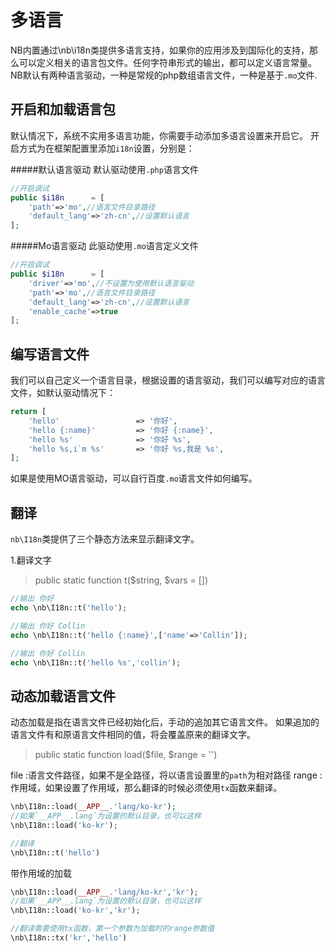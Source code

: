 # 多语言

NB内置通过\nb\i18n类提供多语言支持，如果你的应用涉及到国际化的支持，那么可以定义相关的语言包文件。任何字符串形式的输出，都可以定义语言常量。
NB默认有两种语言驱动，一种是常规的php数组语言文件，一种是基于`.mo`文件.

## 开启和加载语言包
默认情况下，系统不实用多语言功能，你需要手动添加多语言设置来开启它。
开启方式为在框架配置里添加`i18n`设置，分别是：

#####默认语言驱动
默认驱动使用`.php`语言文件
```php
//开启调试
public $i18n      = [
    'path'=>'mo',//语言文件目录路径
    'default_lang'=>'zh-cn',//设置默认语言
];

```
#####Mo语言驱动
此驱动使用`.mo`语言定义文件
```php
//开启调试
public $i18n      = [
    'driver'=>'mo',//不设置为使用默认语言驱动
    'path'=>'mo',//语言文件目录路径
    'default_lang'=>'zh-cn',//设置默认语言
    'enable_cache'=>true
];

```

## 编写语言文件
我们可以自己定义一个语言目录，根据设置的语言驱动，我们可以编写对应的语言文件，如默认驱动情况下：
```php
return [
    'hello'                 => '你好',
    'hello {:name}'         => '你好 {:name}',
    'hello %s'              => '你好 %s',
    'hello %s,i`m %s'       => '你好 %s,我是 %s',
];
```
如果是使用MO语言驱动，可以自行百度`.mo`语言文件如何编写。


## 翻译
`nb\I18n`类提供了三个静态方法来显示翻译文字。

1.翻译文字
> public static function t($string, $vars = [])

```php
//输出 你好
echo \nb\I18n::t('hello');

//输出 你好 Collin
echo \nb\I18n::t('hello {:name}',['name'=>'Collin']);

//输出 你好 Collin
echo \nb\I18n::t('hello %s','collin');
```


## 动态加载语言文件
动态加载是指在语言文件已经初始化后，手动的追加其它语言文件。
如果追加的语言文件有和原语言文件相同的值，将会覆盖原来的翻译文字。
> public static function load($file, $range = '')

file  :语言文件路径，如果不是全路径，将以语言设置里的`path`为相对路径 
range :作用域，如果设置了作用域，那么翻译的时候必须使用`tx`函数来翻译。
```php
\nb\I18n::load(__APP__.'lang/ko-kr');
//如果`__APP__.lang`为设置的默认目录，也可以这样
\nb\I18n::load('ko-kr');

//翻译
\nb\I18n::t('hello')
```
带作用域的加载
```php
\nb\I18n::load(__APP__.'lang/ko-kr','kr');
//如果`__APP__.lang`为设置的默认目录，也可以这样
\nb\I18n::load('ko-kr','kr');

//翻译需要使用tx函数，第一个参数为加载时的range参数值
\nb\I18n::tx('kr','hello')
```




